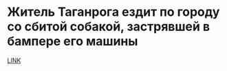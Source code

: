 # Житель Таганрога ездит по городу со сбитой собакой, застрявшей в бампере его машины



[LINK](https://varlamov.ru/2802647.html)